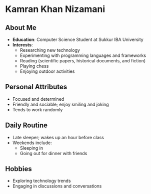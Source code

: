 # Kamran Khan Nizamani

## About Me
- **Education**: Computer Science Student at Sukkur IBA University
- **Interests**: 
  - Researching new technology
  - Experimenting with programming languages and frameworks
  - Reading (scientific papers, historical documents, and fiction)
  - Playing chess
  - Enjoying outdoor activities

## Personal Attributes
- Focused and determined
- Friendly and sociable; enjoy smiling and joking
- Tends to work randomly

## Daily Routine
- Late sleeper; wakes up an hour before class
- Weekends include:
  - Sleeping in
  - Going out for dinner with friends



## Hobbies
- Exploring technology trends
- Engaging in discussions and conversations


<!--
**kamran-nizamani/kamran-nizamani** is a ✨ _special_ ✨ repository because its `README.md` (this file) appears on your GitHub profile.

Here are some ideas to get you started:

- 🔭 I’m currently working on ...
- 🌱 I’m currently learning ...
- 👯 I’m looking to collaborate on ...
- 🤔 I’m looking for help with ...
- 💬 Ask me about ...
- 📫 How to reach me: ...
- 😄 Pronouns: ...
- ⚡ Fun fact: ...
-->

